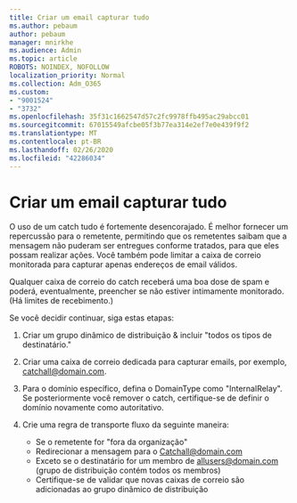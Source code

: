 ```yaml
---
title: Criar um email capturar tudo
ms.author: pebaum
author: pebaum
manager: mnirkhe
ms.audience: Admin
ms.topic: article
ROBOTS: NOINDEX, NOFOLLOW
localization_priority: Normal
ms.collection: Adm_O365
ms.custom:
- "9001524"
- "3732"
ms.openlocfilehash: 35f31c1662547d57c2fc9978ffb495ac29abcc01
ms.sourcegitcommit: 67015549afcbe05f3b77ea314e2ef7e0e439f9f2
ms.translationtype: MT
ms.contentlocale: pt-BR
ms.lasthandoff: 02/26/2020
ms.locfileid: "42286034"
---
```

# <a name="create-an-email-catch-all"></a>Criar um email capturar tudo

O uso de um catch tudo é fortemente desencorajado. É melhor fornecer um repercussão para o remetente, permitindo que os remetentes saibam que a mensagem não puderam ser entregues conforme tratados, para que eles possam realizar ações. Você também pode limitar a caixa de correio monitorada para capturar apenas endereços de email válidos. 

Qualquer caixa de correio do catch receberá uma boa dose de spam e poderá, eventualmente, preencher se não estiver intimamente monitorado. (Há limites de recebimento.) 

Se você decidir continuar, siga estas etapas:

1. Criar um grupo dinâmico de distribuição & incluir "todos os tipos de destinatário."

2. Criar uma caixa de correio dedicada para capturar emails, por exemplo, catchall@domain.com.

3. Para o domínio específico, defina o DomainType como "InternalRelay". Se posteriormente você remover o catch, certifique-se de definir o domínio novamente como autoritativo.

4. Crie uma regra de transporte fluxo da seguinte maneira:

    - Se o remetente for "fora da organização"
    - Redirecionar a mensagem para o Catchall@domain.com
    - Exceto se o destinatário for um membro de allusers@domain.com (grupo de distribuição contém todos os membros)
    - Certifique-se de validar que novas caixas de correio são adicionadas ao grupo dinâmico de distribuição
